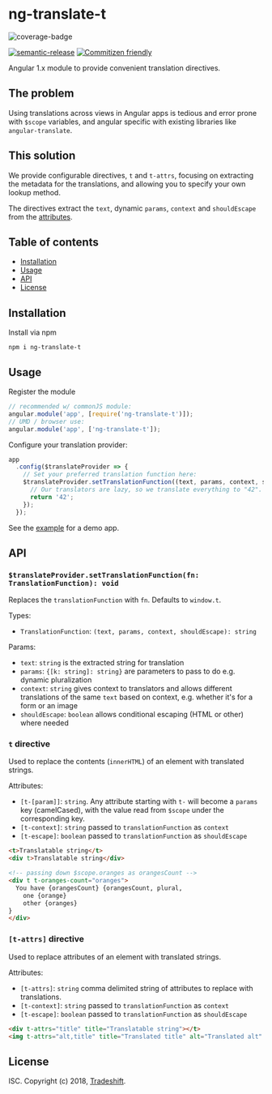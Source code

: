# ng-translate-t
![coverage-badge][coverage-badge]

[![semantic-release][semantic-release-badge]][semantic-release]
[![Commitizen friendly][commitizen-badge]][commitizen]

Angular 1.x module to provide convenient translation directives.

## The problem
Using translations across views in Angular apps is tedious and error prone with
`$scope` variables, and angular specific with existing libraries like
`angular-translate`.

## This solution
We provide configurable directives, `t` and `t-attrs`, focusing on extracting
the metadata for the translations, and allowing you to specify your own lookup
method.

The directives extract the `text`, dynamic `params`, `context` and `shouldEscape`
from the [attributes](#api).

## Table of contents
<!-- START doctoc generated TOC please keep comment here to allow auto update -->
<!-- DON'T EDIT THIS SECTION, INSTEAD RE-RUN doctoc TO UPDATE -->


- [Installation](#installation)
- [Usage](#usage)
- [API](#api)
- [License](#license)

<!-- END doctoc generated TOC please keep comment here to allow auto update -->


## Installation
Install via npm
```
npm i ng-translate-t
```

## Usage
Register the module
```js
// recommended w/ commonJS module:
angular.module('app', [require('ng-translate-t')]);
// UMD / browser use:
angular.module('app', ['ng-translate-t']);
```

Configure your translation provider:
```js
app
  .config($translateProvider => {
    // Set your preferred translation function here:
    $translateProvider.setTranslationFunction((text, params, context, shouldEscape) => {
      // Our translators are lazy, so we translate everything to "42".
      return '42';
    });
  });
```

See the [example](examples/cdn.html) for a demo app.

## API
### `$translateProvider.setTranslationFunction(fn: TranslationFunction): void`
Replaces the `translationFunction` with `fn`. Defaults to `window.t`.

Types:
* `TranslationFunction`: `(text, params, context, shouldEscape): string`

Params:
* `text`: `string` is the extracted string for translation
* `params`: `{[k: string]: string}` are parameters to pass to do e.g. dynamic pluralization
* `context`: `string` gives context to translators and allows different translations of the same
`text` based on context, e.g. whether it's for a form or an image
* `shouldEscape`: `boolean` allows conditional escaping (HTML or other) where needed

### `t` directive
Used to replace the contents (`innerHTML`) of an element with translated strings.

Attributes:
* `[t-[param]]`: `string`. Any attribute starting with `t-` will become a `params` key (camelCased),
with the value read from `$scope` under the corresponding key.
* `[t-context]`: `string` passed to `translationFunction` as `context`
* `[t-escape]`: `boolean` passed to `translationFunction` as `shouldEscape`

```html
<t>Translatable string</t>
<div t>Translatable string</div>

<!-- passing down $scope.oranges as orangesCount -->
<div t t-oranges-count="oranges">
  You have {orangesCount} {orangesCount, plural,
    one {orange}
    other {oranges}
}
</div>
```

### `[t-attrs]` directive
Used to replace attributes of an element with translated strings.

Attributes:
* `[t-attrs]`: `string` comma delimited string of attributes to replace with translations.
* `[t-context]`: `string` passed to `translationFunction` as `context`
* `[t-escape]`: `boolean` passed to `translationFunction` as `shouldEscape`

```html
<div t-attrs="title" title="Translatable string"></t>
<img t-attrs="alt,title" title="Translated title" alt="Translated alt" src="#" />
```

## License
ISC. Copyright (c) 2018, [Tradeshift](https://github.com/Tradeshift).

[coverage-badge]: https://img.shields.io/badge/coverage-100%25-brightgreen.svg
[semantic-release]: https://github.com/semantic-release/semantic-release
[semantic-release-badge]: https://img.shields.io/badge/%20%20%F0%9F%93%A6%F0%9F%9A%80-semantic--release-e10079.svg
[commitizen]: http://commitizen.github.io/cz-cli/
[commitizen-badge]: https://img.shields.io/badge/commitizen-friendly-brightgreen.svg
